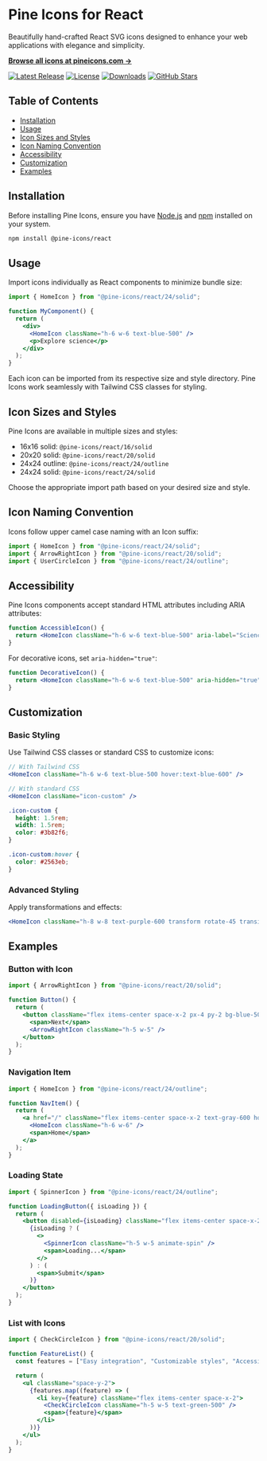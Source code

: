 # Pine Icons for React

Beautifully hand-crafted React SVG icons designed to enhance your web applications with elegance and simplicity.

[**Browse all icons at pineicons.com →**](https://pineicons.com)

[![Latest Release](https://img.shields.io/npm/v/@pine-icons/react)](https://github.com/pineicons/pineicons/releases)
[![License](https://img.shields.io/npm/l/@pine-icons/react.svg)](https://github.com/pineicons/pineicons/blob/master/LICENSE)
[![Downloads](https://img.shields.io/npm/dm/@pine-icons/react)](https://www.npmjs.com/package/@pine-icons/react)
[![GitHub Stars](https://img.shields.io/github/stars/pineicons/pineicons)](https://github.com/pineicons/pineicons)

## Table of Contents

- [Installation](#installation)
- [Usage](#usage)
- [Icon Sizes and Styles](#icon-sizes-and-styles)
- [Icon Naming Convention](#icon-naming-convention)
- [Accessibility](#accessibility)
- [Customization](#customization)
- [Examples](#examples)

## Installation

Before installing Pine Icons, ensure you have [Node.js](https://nodejs.org/) and [npm](https://www.npmjs.com/) installed on your system.

```sh
npm install @pine-icons/react
```

## Usage

Import icons individually as React components to minimize bundle size:

```jsx
import { HomeIcon } from "@pine-icons/react/24/solid";

function MyComponent() {
  return (
    <div>
      <HomeIcon className="h-6 w-6 text-blue-500" />
      <p>Explore science</p>
    </div>
  );
}
```

Each icon can be imported from its respective size and style directory. Pine Icons work seamlessly with Tailwind CSS classes for styling.

## Icon Sizes and Styles

Pine Icons are available in multiple sizes and styles:

- 16x16 solid: `@pine-icons/react/16/solid`
- 20x20 solid: `@pine-icons/react/20/solid`
- 24x24 outline: `@pine-icons/react/24/outline`
- 24x24 solid: `@pine-icons/react/24/solid`

Choose the appropriate import path based on your desired size and style.

## Icon Naming Convention

Icons follow upper camel case naming with an Icon suffix:

```jsx
import { HomeIcon } from "@pine-icons/react/24/solid";
import { ArrowRightIcon } from "@pine-icons/react/20/solid";
import { UserCircleIcon } from "@pine-icons/react/24/outline";
```

## Accessibility

Pine Icons components accept standard HTML attributes including ARIA attributes:

```jsx
function AccessibleIcon() {
  return <HomeIcon className="h-6 w-6 text-blue-500" aria-label="Science experiment" role="img" />;
}
```

For decorative icons, set `aria-hidden="true"`:

```jsx
function DecorativeIcon() {
  return <HomeIcon className="h-6 w-6 text-blue-500" aria-hidden="true" />;
}
```

## Customization

### Basic Styling

Use Tailwind CSS classes or standard CSS to customize icons:

```jsx
// With Tailwind CSS
<HomeIcon className="h-6 w-6 text-blue-500 hover:text-blue-600" />

// With standard CSS
<HomeIcon className="icon-custom" />
```

```css
.icon-custom {
  height: 1.5rem;
  width: 1.5rem;
  color: #3b82f6;
}

.icon-custom:hover {
  color: #2563eb;
}
```

### Advanced Styling

Apply transformations and effects:

```jsx
<HomeIcon className="h-8 w-8 text-purple-600 transform rotate-45 transition-all duration-300 hover:scale-110" />
```

## Examples

### Button with Icon

```jsx
import { ArrowRightIcon } from "@pine-icons/react/20/solid";

function Button() {
  return (
    <button className="flex items-center space-x-2 px-4 py-2 bg-blue-500 text-white rounded-lg hover:bg-blue-600">
      <span>Next</span>
      <ArrowRightIcon className="h-5 w-5" />
    </button>
  );
}
```

### Navigation Item

```jsx
import { HomeIcon } from "@pine-icons/react/24/outline";

function NavItem() {
  return (
    <a href="/" className="flex items-center space-x-2 text-gray-600 hover:text-gray-900">
      <HomeIcon className="h-6 w-6" />
      <span>Home</span>
    </a>
  );
}
```

### Loading State

```jsx
import { SpinnerIcon } from "@pine-icons/react/24/outline";

function LoadingButton({ isLoading }) {
  return (
    <button disabled={isLoading} className="flex items-center space-x-2 px-4 py-2 bg-blue-500 text-white rounded-lg">
      {isLoading ? (
        <>
          <SpinnerIcon className="h-5 w-5 animate-spin" />
          <span>Loading...</span>
        </>
      ) : (
        <span>Submit</span>
      )}
    </button>
  );
}
```

### List with Icons

```jsx
import { CheckCircleIcon } from "@pine-icons/react/20/solid";

function FeatureList() {
  const features = ["Easy integration", "Customizable styles", "Accessibility support"];

  return (
    <ul className="space-y-2">
      {features.map((feature) => (
        <li key={feature} className="flex items-center space-x-2">
          <CheckCircleIcon className="h-5 w-5 text-green-500" />
          <span>{feature}</span>
        </li>
      ))}
    </ul>
  );
}
```
